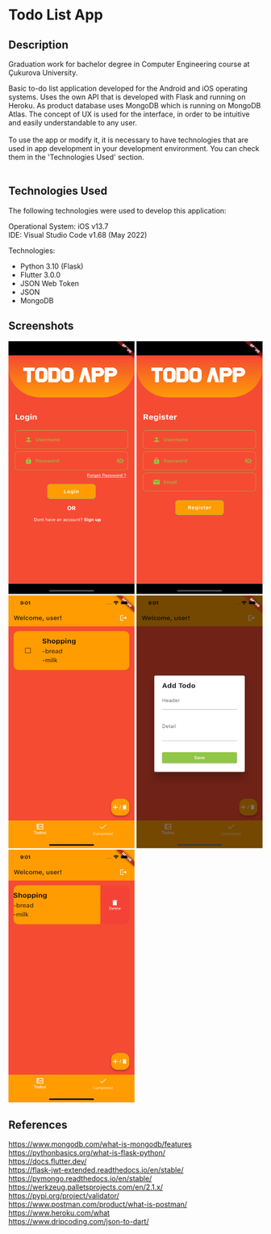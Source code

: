# Todo List App



## Description
Graduation work for bachelor degree in Computer Engineering course at Çukurova University.  

Basic to-do list application developed for the Android and iOS operating systems. Uses the own API that is developed with Flask and running on Heroku. As
product database uses MongoDB which is running on MongoDB Atlas. The concept of UX is used for the interface, in order to be intuitive
and easily understandable to any user.
<br/>
<br/>
To use the app or modify it, it is necessary to have technologies that are used in app development in your development environment. You can check them in the 'Technologies Used' section.
<br/>
<br/>

## Technologies Used

The following technologies were used to develop this application:

Operational System: iOS v13.7 <br/>
IDE: Visual Studio Code v1.68 (May 2022) <br/>


Technologies:
- Python 3.10 (Flask)
- Flutter 3.0.0
- JSON Web Token
- JSON
- MongoDB

## Screenshots

<img src="ScreenShots/login.png" width=250 height=500>
<img src="ScreenShots/register.png" width=250 height=500>
<img src="ScreenShots/home with todo.png" width=250 height=500>
<img src="ScreenShots/add todo.png" width=250 height=500>
<img src="ScreenShots/todo delete.png" width=250 height=500>

## References

https://www.mongodb.com/what-is-mongodb/features <br/>
https://pythonbasics.org/what-is-flask-python/ <br/>
https://docs.flutter.dev/ <br/>
https://flask-jwt-extended.readthedocs.io/en/stable/ <br/>
https://pymongo.readthedocs.io/en/stable/ <br/>
https://werkzeug.palletsprojects.com/en/2.1.x/ <br/>
https://pypi.org/project/validator/ <br/>
https://www.postman.com/product/what-is-postman/ <br/>
https://www.heroku.com/what <br/>
https://www.dripcoding.com/json-to-dart/ <br/>
